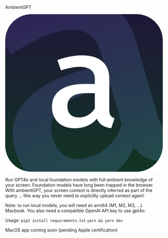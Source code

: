 AmbientGPT

![Alt text](public/images/ambientGPT.png)

Run GPT4o and local foundation models with full ambient knowledge of your screen. Foundation models have long been trapped in the browser. With ambientGPT, your screen context is directly inferred as part of the query ... this way you never need to explicitly upload context again!

Note: to run local models, you will need an arm64 (M1, M2, M3, ...) Macbook. You also need a compatible OpenAI API key to use gpt4o. 

Usage:
` pip3 install requirements.txt `
` yarn && yarn dev `

MacOS app coming soon (pending Apple certification)
